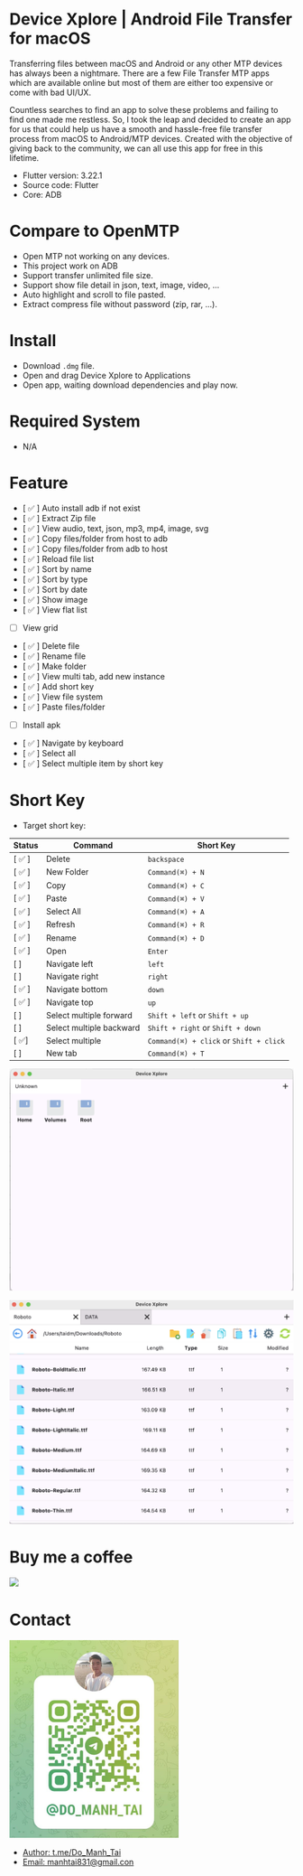 # Device Xplore | Android File Transfer for macOS

Transferring files between macOS and Android or any other MTP devices has always been a nightmare. There are a few File Transfer MTP apps which are available online but most of them are either too expensive or come with bad UI/UX. 

Countless searches to find an app to solve these problems and failing to find one made me restless. So, I took the leap and decided to create an app for us that could help us have a smooth and hassle-free file transfer process from macOS to Android/MTP devices. Created with the objective of giving back to the community, we can all use this app for free in this lifetime.

- Flutter version: 3.22.1
- Source code: Flutter
- Core: ADB

# Compare to OpenMTP
- Open MTP not working on any devices.
- This project work on ADB
- Support transfer unlimited file size.
- Support show file detail in json, text, image, video, ...
- Auto highlight and scroll to file pasted.
- Extract compress file without password (zip, rar, ...).

# Install
- Download `.dmg` file.
- Open and drag Device Xplore to Applications
- Open app, waiting download dependencies and play now.  

# Required System
- N/A

# Feature
- [ ✅ ] Auto install adb if not exist
- [ ✅ ] Extract Zip file
- [ ✅ ] View audio, text, json, mp3, mp4, image, svg
- [ ✅ ] Copy files/folder from host to adb
- [ ✅ ] Copy files/folder from adb to host
- [ ✅ ] Reload file list
- [ ✅ ] Sort by name
- [ ✅ ] Sort by type
- [ ✅ ] Sort by date
- [ ✅ ] Show image
- [ ✅ ] View flat list
- [  ] View grid 
- [ ✅ ] Delete file
- [ ✅ ] Rename file
- [ ✅ ] Make folder
- [ ✅ ] View multi tab, add new instance
- [ ✅ ] Add short key
- [ ✅ ] View file system 
- [ ✅ ] Paste files/folder
- [  ] Install apk
- [ ✅ ] Navigate by keyboard
- [ ✅ ] Select all
- [ ✅ ] Select multiple item by short key

# Short Key

- Target short key:

Status | Command | Short Key
---|--- | ---
[ ✅ ] | Delete| `backspace`
[ ✅ ] | New Folder | `Command(⌘) + N`
[ ✅ ] | Copy | `Command(⌘) + C`
[ ✅ ] | Paste | `Command(⌘) + V`
[ ✅ ] | Select All | `Command(⌘) + A`
[ ✅ ] | Refresh | `Command(⌘) + R`
[ ✅ ] | Rename | `Command(⌘) + D`
[ ✅ ] | Open | `Enter`
[ ] | Navigate left | `left`
[ ] | Navigate right | `right`
[ ✅ ] | Navigate bottom | `down`
[ ✅ ] | Navigate top | `up`
[ ] | Select multiple forward | `Shift + left` or `Shift + up`
[ ] | Select multiple backward | `Shift + right` or `Shift + down`
[ ✅] | Select multiple  | `Command(⌘) + click` or `Shift + click`
[ ] | New tab  | `Command(⌘) + T`

![Demo 1](<docs/Screenshot 2024-06-25 at 23.27.20.png>)

![Demo 2](<docs/Screenshot 2024-06-25 at 23.27.46.png>)

# Buy me a coffee
<img src="https://img.vietqr.io/image/CAKE-0943574556-print.png?addInfo=Device%20Xplore%20Coffee" width="300px">

# Contact

<img src="docs/photo1717433884.jpeg" width="300px" height="350px" style="object-fit: cover;">

- [Author: t.me/Do_Manh_Tai](https://t.me/Do_Manh_Tai)
- [Email: manhtai831@gmail.con](mailto:manhtai831@gmail.com)